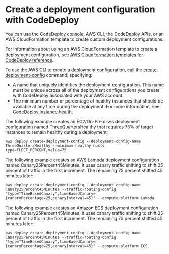 # Create a deployment configuration with CodeDeploy<a name="deployment-configurations-create"></a>



You can use the CodeDeploy console, AWS CLI, the CodeDeploy APIs, or an AWS CloudFormation template to create custom deployment configurations\. 

For information about using an AWS CloudFormation template to create a deployment configuration, see [AWS CloudFormation templates for CodeDeploy reference](reference-cloudformation-templates.md)\.

To use the AWS CLI to create a deployment configuration, call the [create\-deployment\-config](https://docs.aws.amazon.com/cli/latest/reference/deploy/create-deployment-config.html) command, specifying:
+ A name that uniquely identifies the deployment configuration\. This name must be unique across all of the deployment configurations you create with CodeDeploy associated with your AWS account\.
+ The minimum number or percentage of healthy instances that should be available at any time during the deployment\. For more information, see [CodeDeploy instance health](instances-health.md)\.

The following example creates an EC2/On\-Premises deployment configuration named ThreeQuartersHealthy that requires 75% of target instances to remain healthy during a deployment:

```
aws deploy create-deployment-config --deployment-config-name ThreeQuartersHealthy --minimum-healthy-hosts type=FLEET_PERCENT,value=75
```

The following example creates an AWS Lambda deployment configuration named Canary25Percent45Minutes\. It uses canary traffic shifting to shift 25 percent of traffic in the first increment\. The remaining 75 percent shifted 45 minutes later:

```
aws deploy create-deployment-config --deployment-config-name Canary25Percent45Minutes --traffic-routing-config "type="TimeBasedCanary",timeBasedCanary={canaryPercentage=25,canaryInterval=45}" --compute-platform Lambda
```

The following example creates an Amazon ECS deployment configuration named Canary25Percent45Minutes\. It uses canary traffic shifting to shift 25 percent of traffic in the first increment\. The remaining 75 percent shifted 45 minutes later:

```
aws deploy create-deployment-config --deployment-config-name Canary25Percent45Minutes --traffic-routing-config "type="TimeBasedCanary",timeBasedCanary={canaryPercentage=25,canaryInterval=45}" --compute-platform ECS
```